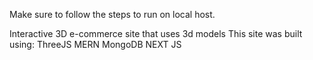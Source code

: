 Make sure to follow the steps to run on local host.

Interactive 3D e-commerce site that uses 3d models
This site was built using:
ThreeJS 
MERN 
MongoDB 
NEXT JS
